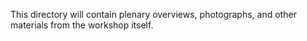 This directory will contain plenary overviews, photographs, and other materials from the workshop itself.
